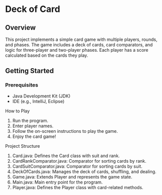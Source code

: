 # Deck of Card

## Overview
This project implements a simple card game with multiple players, rounds, and phases. The game includes a deck of cards, card comparators, and logic for three-player and two-player phases. Each player has a score calculated based on the cards they play.

## Getting Started

### Prerequisites
- Java Development Kit (JDK)
- IDE (e.g., IntelliJ, Eclipse)

How to Play
1. Run the program.
2. Enter player names.
3. Follow the on-screen instructions to play the game.
4. Enjoy the card game!


Project Structure
1. Card.java: Defines the Card class with suit and rank.
2. CardRankComparator.java: Comparator for sorting cards by rank.
3. CardSuitComparator.java: Comparator for sorting cards by suit.
4. DeckOfCards.java: Manages the deck of cards, shuffling, and dealing.
5. Game.java: Extends Player and represents the game state.
6. Main.java: Main entry point for the program.
7. Player.java: Defines the Player class with card-related methods.
